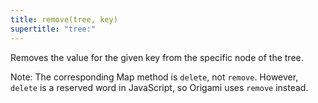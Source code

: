 ```yaml
---
title: remove(tree, key)
supertitle: "tree:"
---
```


Removes the value for the given key from the specific node of the tree.

Note: The corresponding Map method is `delete`, not `remove`. However, `delete` is a reserved word in JavaScript, so Origami uses `remove` instead.
